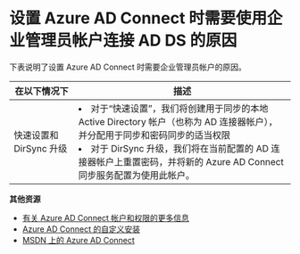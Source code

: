 <properties 
	pageTitle="需要企业管理员帐户的原因" 
	description="自定义设置描述。" 
	services="active-directory" 
	documentationCenter="" 
	authors="billmath" 
	manager="swadhwa" 
	editor="curtand"/>

<tags 
	ms.service="active-directory"  
	ms.date="05/28/2015" 
	wacn.date="08/29/2015"/>

# 设置 Azure AD Connect 时需要使用企业管理员帐户连接 AD DS 的原因

下表说明了设置 Azure AD Connect 时需要企业管理员帐户的原因。

在以下情况下 | 描述 
------------- | ------------- |
快速设置和 DirSync 升级 | <li>对于“快速设置”，我们将创建用于同步的本地 Active Directory 帐户（也称为 AD 连接器帐户），并分配用于同步和密码同步的适当权限</li> <li>对于 DirSync 升级，我们将在当前配置的 AD 连接器帐户上重置密码，并将新的 Azure AD Connect 同步服务配置为使用此帐户。</li>



**其他资源**


* [有关 Azure AD Connect 帐户和权限的更多信息](/documentation/articles/active-directory-aadconnect-account-summary)
* [Azure AD Connect 的自定义安装](/documentation/articles/active-directory-aadconnect-get-started-custom)
* [MSDN 上的 Azure AD Connect](https://msdn.microsoft.com/zh-cn/library/azure/dn832695.aspx) 

<!---HONumber=67-->